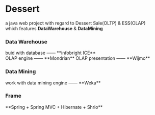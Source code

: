# Dessert
a java web project with regard to  Dessert Sale(OLTP)  &  ESS(OLAP)</br>
which features **DataWarehouse** &amp; **DataMining**

<h3>Data Warehouse</h3>
buid with database —— **infobright ICE**</br>
OLAP engine —— **Mondrian**
OLAP presentation —— **Wijmo**

<h3>Data Mining</h3>
work with data mining engine —— **Weka**

<h3>Frame</h3>
**Spring + Spring MVC + Hibernate + Shrio**
